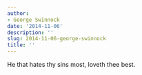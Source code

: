 ```yaml
---
author:
- George Swinnock
date: '2014-11-06'
description: ''
slug: 2014-11-06-george-swinnock
title: ''
---
```

He that hates thy sins most, loveth thee best.



